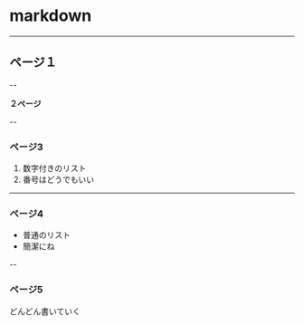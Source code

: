 # markdown

---

## ページ１

--

**２ページ**

--

### ページ3

1. 数字付きのリスト
1. 番号はどうでもいい

---

### ページ4

- 普通のリスト
- 簡潔にね

--

### ページ5

どんどん書いていく